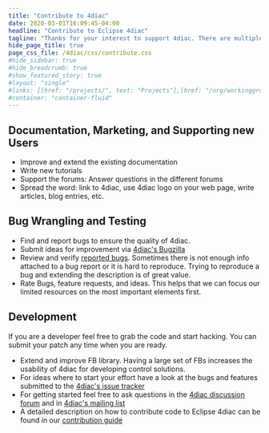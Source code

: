 ```yaml
---
title: "Contribute to 4diac"
date: 2020-03-01T16:09:45-04:00
headline: "Contribute to Eclipse 4diac"
tagline: "Thanks for your interest to support 4diac. There are multiple ways to contribute"
hide_page_title: true
page_css_file: /4diac/css/contribute.css
#hide_sidebar: true
#hide_breadcrumb: true
#show_featured_story: true
#layout: "single"
#links: [[href: "/projects/", text: "Projects"],[href: "/org/workinggroups/", text: "Working Group"],[href: "/membership/", text: "Members"],[href: "/org/value", text: "Business Value"]]
#container: "container-fluid"
---
```




## Documentation, Marketing, and Supporting new Users
- Improve and extend the existing documentation
- Write new tutorials
- Support the forums: Answer questions in the different forums
- Spread the word: link to 4diac, use 4diac logo on your web page, write articles, blog entries, etc.

## Bug Wrangling and Testing 
- Find and report bugs to ensure the quality of 4diac.
- Submit ideas for improvement via [4diac's Bugzilla](https://bugs.eclipse.org/bugs/enter_bug.cgi?product=4DIAC)
- Review and verify [reported bugs](https://bugs.eclipse.org/bugs/buglist.cgi?list_id=13385396&product=4DIAC&query_format=advanced). Sometimes there is not enough info attached to a bug report or it is hard to reproduce. Trying to reproduce a bug and extending the description is of great value.
- Rate Bugs, feature requests, and ideas. This helps that we can focus our limited resources on the most important elements first.

## Development 
If you are a developer feel free to grab the code and start hacking. You can submit your patch any time when you are ready.
- Extend and improve FB library. Having a large set of FBs increases the usability of 4diac for developing control solutions.
- For ideas where to start your effort have a look at the bugs and features submitted to the [4diac's issue tracker](https://bugs.eclipse.org/bugs/buglist.cgi?list_id=13385396&product=4DIAC&query_format=advanced)
- For getting started feel free to ask questions in the [4diac discussion forum](http://eclipse.org/forums/eclipse.4diac) and in [4diac's mailing list](https://dev.eclipse.org/mailman/listinfo/4diac-dev)
- A detailed description on how to contribute code to Eclipse 4diac can be found in our [contribution guide](en_help.php?helppage=html/development/contribute.html)
